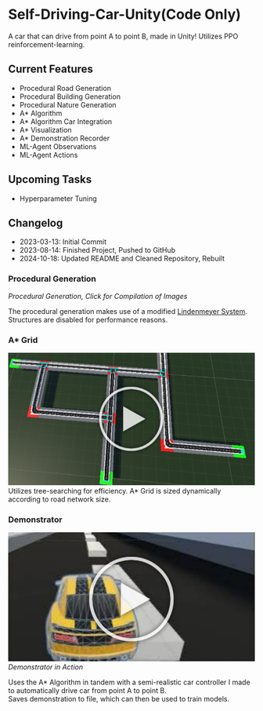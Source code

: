 # Self-Driving-Car-Unity(Code Only)
A car that can drive from point A to point B, made in Unity! Utilizes PPO reinforcement-learning.

## Current Features
- Procedural Road Generation
- Procedural Building Generation
- Procedural Nature Generation
- A* Algorithm
- A* Algorithm Car Integration
- A* Visualization
- A* Demonstration Recorder
- ML-Agent Observations
- ML-Agent Actions

## Upcoming Tasks
- Hyperparameter Tuning

## Changelog
- 2023-03-13: Initial Commit
- 2023-08-14: Finished Project, Pushed to GitHub
- 2024-10-18: Updated README and Cleaned Repository, Rebuilt

### Procedural Generation
*Procedural Generation, Click for Compilation of Images*

The procedural generation makes use of a modified [Lindenmeyer System](https://www1.biologie.uni-hamburg.de/b-online/e28_3/lsys.html).  
Structures are disabled for performance reasons.  

### A* Grid
[![alt text](ReadMeImages/PlayGenerate.png)](https://youtu.be/ihCfQvqa6LU)  
Utilizes tree-searching for efficiency. A* Grid is sized dynamically according to road network size.  

### Demonstrator
[![alt text](ReadMeImages/PlayCarVideo.png)](https://www.youtube.com/watch?v=sPxi9NbGNL0)
*Demonstrator in Action*

Uses the A* Algorithm in tandem with a semi-realistic car controller I made to automatically drive car from point A to point B.  
Saves demonstration to file, which can then be used to train models.